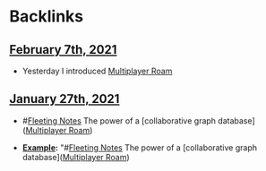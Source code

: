 
# Backlinks
## [February 7th, 2021](<February 7th, 2021.md>)
- Yesterday I introduced [Multiplayer Roam](<Multiplayer Roam.md>)

## [January 27th, 2021](<January 27th, 2021.md>)
- #[Fleeting Notes](<Fleeting Notes.md>) The power of a [collaborative graph database]([Multiplayer Roam](<Multiplayer Roam.md>))

- **[Example](<Example.md>):** "#[Fleeting Notes](<Fleeting Notes.md>) The power of a [collaborative graph database]([Multiplayer Roam](<Multiplayer Roam.md>))

